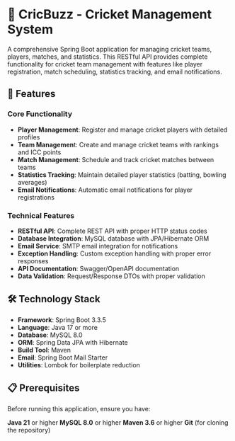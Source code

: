 # 🏏 CricBuzz  - Cricket Management System
A comprehensive Spring Boot application for managing cricket teams, players, matches, and statistics. This RESTful API provides complete functionality for cricket team management with features like player registration, match scheduling, statistics tracking, and email notifications.
## 🚀 Features
### Core Functionality
* **Player Management**: Register and manage cricket players with detailed profiles
* **Team Managemen**t: Create and manage cricket teams with rankings and ICC points
* **Match Management**: Schedule and track cricket matches between teams
* **Statistics Tracking**: Maintain detailed player statistics (batting, bowling averages)
* **Email Notifications**: Automatic email notifications for player registrations
### Technical Features
* **RESTful API**: Complete REST API with proper HTTP status codes
* **Database Integration**: MySQL database with JPA/Hibernate ORM
* **Email Service**: SMTP email integration for notifications
* **Exception Handling**: Custom exception handling with proper error responses
* **API Documentation**: Swagger/OpenAPI documentation
* **Data Validation**: Request/Response DTOs with proper validation
## 🛠️ Technology Stack
* **Framework**: Spring Boot 3.3.5
* **Language**: Java 17 or more
* **Database**: MySQL 8.0
* **ORM**: Spring Data JPA with Hibernate
* **Build Tool**: Maven
* **Email**: Spring Boot Mail Starter
* **Utilities**: Lombok for boilerplate reduction
## 📋 Prerequisites
Before running this application, ensure you have:

**Java 21** or higher
**MySQL 8.0** or higher
**Maven 3.6** or higher
**Git** (for cloning the repository)
